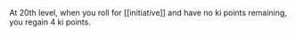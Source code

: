 At 20th level, when you roll for [[initiative]] and have no ki points remaining, you regain 4 ki points.
